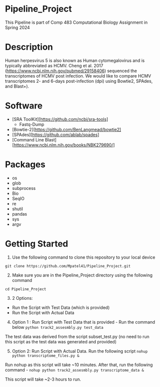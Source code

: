 # Pipeline_Project
This Pipeline is part of Comp 483 Computational Biology Assignment in Spring 2024

# Description
Human herpesvirus 5 is also known as Human cytomegalovirus and is typically abbreviated as HCMV. Cheng et al. 2017 (https://www.ncbi.nlm.nih.gov/pubmed/29158406) sequenced the transcriptomes of HCMV post infection. We would like to compare HCMV transcriptomes 2- and 6-days post-infection (dpi) using Bowtie2, SPAdes, and Blast+). 

# Software 
 - [SRA ToolKit][https://github.com/ncbi/sra-tools]
	- Fastq-Dump
 - [Bowtie-2][https://github.com/BenLangmead/bowtie2]
 - [SPAdes][https://github.com/ablab/spades]
 - [Command Line Blast][https://www.ncbi.nlm.nih.gov/books/NBK279690/]

# Packages 
 - os
 - glob
 - subprocess
 - Bio
 - SeqIO
 - re
 - shutil
 - pandas 
 - sys 
 - argv
# Getting Started 
1. Use the following command to clone this repository to your local device

`git clone https://github.com/Mpatel41/Pipeline_Project.git`

2. Make sure you are in the Pipeline_Project directory using the following command

`cd Pipeline_Project` 

3. 2 Options:
- Run the Script with Test Data (which is provided)
- Run the Script with Actual Data 

4. Option 1 : Run Script with Test Data that is provided - Run the command below 
 `python track2_assesmbly.py test_data`

The test data was derived from the script subset_test.py (no need to run this script as the test data was generated and provided)

5. Option 2: Run Script with Actual Data. Run the following script
 `nohup python transcriptome_files.py &`

Run nohup as this script will take ~10 minutes. After that, run the following command -
 `nohup python track2_assesmbly.py transcriptome_data &`

This script will take ~2-3 hours to run. 

 
